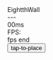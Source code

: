 

<!doctype html>
<html>

<head>
  <meta name="viewport" content="width=device-width, initial-scale=1.0, user-scalable=no">
  <title>8th Wall Web: three.js</title>
  <link rel="stylesheet" type="text/css" href="index.css">

  <!-- THREE.js must be supplied -->
  <script src="//cdnjs.cloudflare.com/ajax/libs/three.js/r123/three.min.js"></script>

  <!-- Required to load glTF (.gltf or .glb) models -->
  <script src="//cdn.rawgit.com/mrdoob/three.js/r123/examples/js/loaders/GLTFLoader.js"></script>

  <!-- Javascript tweening engine -->
  <script src="//cdnjs.cloudflare.com/ajax/libs/tween.js/16.3.5/Tween.min.js"></script>

  <!-- XR Extras - provides utilities like load screen, almost there, and error handling.
         See github.com/8thwall/web/tree/master/xrextras -->
  <script src="//cdn.8thwall.com/web/xrextras/xrextras.js"></script>

  <!-- 8thWall Web - Replace the app key here with your own app key -->
  <script async
    src="//apps.8thwall.com/xrweb?appKey=6N7iVGnNfiKmVpWnSLrLW3CRKo5tcgHayBaxTUV8SsdvYMlEwbww3W3L5uEoLOu6GXqmcU"></script>

  <!-- client code -->
  <script src="index.js"></script>
  <link rel="stylesheet" href="../init.css" />

</head>

<body>
  <canvas id="camerafeed"></canvas>

  <div id="test-info">
    <div id="box" class="EightthWall">
      <div>EightthWall</div>
      <div id="status">---</div>
      <div id="total-time">00ms</div>
      <div id="fps-text">FPS:</div>
    </div>
    <div id="fpsbutton" class="EightthWall">fps end</div>
    <!-- <button id="tap-to-place" value="placeModel" class="EightthWall">tap-to-place</button> -->

  </div>
  <div id="transform-controls">
    <button id="tap-to-place" value="placeModel" class="EightthWall">tap-to-place</button>
  </div>
  <script>
    const infotime = document.getElementById("total-time");
    const infostatus = document.getElementById("status");
    // console.dir(infostatus);

    window.onload = function () {

      setTimeout(function () {

        // var t = performance.timing.loadEventEnd - performance.timing.responseEnd;
        var now = new Date().getTime();
        var page_load_time = now - performance.timing.navigationStart;
        infostatus.innerHTML = "website-loading-time";
        infotime.innerHTML = page_load_time + 'ms';


      }, 0);

    }
    //frame 세기

    var before, now, fps;
    var resultfps = "";

    let frame = 0;
    const fpstext = document.getElementById("fps-text");
    before = Date.now();
    fps = 0;

    requestAnimationFrame(
      function loop() {
        now = Date.now();
        var diff = now - before;
        frame += 1;
        if (diff > 1000) {
          fps = frame;
          before = now;
          fpstext.innerHTML = "FPS:" + fps;
          resultfps = resultfps + fps + ",";
          fps = 0;
          frame = 0;
        }
        requestAnimationFrame(loop);

      }

    );
    document.getElementById("fpsbutton").addEventListener('click', () => { // 놓는 버튼
    console.log(resultfps)
    });
  </script>
</body>

</html>